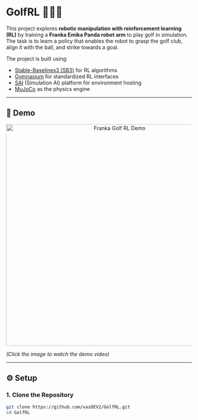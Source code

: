 # GolfRL 🏌️‍♂️🤖

This project explores **robotic manipulation with reinforcement learning (RL)** by training a **Franka Emika Panda robot arm** to play golf in simulation.  
The task is to learn a policy that enables the robot to grasp the golf club, align it with the ball, and strike towards a goal.  

The project is built using:  
- [Stable-Baselines3 (SB3)](https://github.com/DLR-RM/stable-baselines3) for RL algorithms  
- [Gymnasium](https://gymnasium.farama.org/) for standardized RL interfaces  
- [SAI](https://competesai.com/) (Simulation AI) platform for environment hosting  
- [MuJoCo](https://mujoco.org/) as the physics engine  

---

## 🎥 Demo


<p align="center">
  <img src="media/demo.gif" alt="Franka Golf RL Demo" width="600"/>
</p>

*(Click the image to watch the demo video)*

---

## ⚙️ Setup

### 1. Clone the Repository

```bash
git clone https://github.com/vasDEV2/GolfRL.git
cd GolfRL

